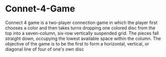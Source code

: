 # Connet-4-Game
Connect 4 game is a two-player connection game in which the player first chooses a color and then takes turns dropping one colored disc from the top into a seven-column, six-row vertically suspended grid. The pieces fall straight down, occupying the lowest available space within the column. The objective of the game is to be the first to form a horizontal, vertical, or diagonal line of four of one's own disc
